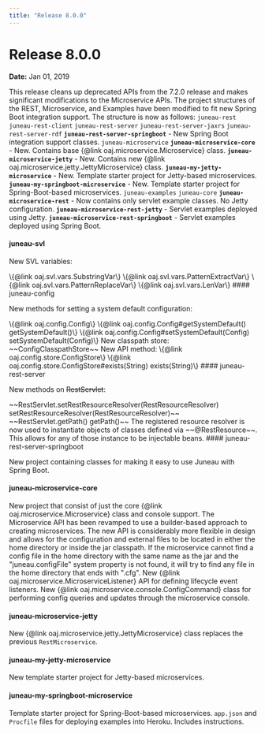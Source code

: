 ```yaml
---
title: "Release 8.0.0"
---
```


# Release 8.0.0

**Date:** Jan 01, 2019

This release cleans up deprecated APIs from the 7.2.0 release and makes significant modifications
to the Microservice APIs.
The project structures of the REST, Microservice, and Examples have been modified to fit new Spring Boot
integration support.
The structure is now as follows:
`juneau-rest`
`juneau-rest-client`
`juneau-rest-server`
`juneau-rest-server-jaxrs`
`juneau-rest-server-rdf`
**`juneau-rest-server-springboot`** - New Spring Boot integration support classes. 
`juneau-microservice`
**`juneau-microservice-core`** - New.  Contains base \{@link oaj.microservice.Microservice\} class.
**`juneau-microservice-jetty`** - New.  Contains new \{@link oaj.microservice.jetty.JettyMicroservice\} class.
**`juneau-my-jetty-microservice`** - New.  Template starter project for Jetty-based microservices.
**`juneau-my-springboot-microservice`** - New.  Template starter project for Spring-Boot-based microservices.
`juneau-examples`
`juneau-core`
**`juneau-microservice-rest`** - Now contains only servlet example classes.  No Jetty configuration.
**`juneau-microservice-rest-jetty`** - Servlet examples deployed using Jetty.
**`juneau-microservice-rest-springboot`** - Servlet examples deployed using Spring Boot.
#### juneau-svl

New SVL variables:

<tree>
<java-class>\{@link oaj.svl.vars.SubstringVar\}</java-class>
<java-class>\{@link oaj.svl.vars.PatternExtractVar\}</java-class>
<java-class>\{@link oaj.svl.vars.PatternReplaceVar\}</java-class>
<java-class>\{@link oaj.svl.vars.LenVar\}</java-class>
</tree>
#### juneau-config

New methods for setting a system default configuration:

<tree>
<java-class>\{@link oaj.config.Config\}</java-class>
<node-1><java-method>\{@link oaj.config.Config#getSystemDefault() getSystemDefault()\}</java-method></node-1>
<node-1><java-method>\{@link oaj.config.Config#setSystemDefault(Config) setSystemDefault(Config)\}</java-method></node-1>
</tree>
New classpath store:

<tree>
<java-class>~~ConfigClasspathStore~~</java-class>
</tree>
New API method:

<tree>
<java-class>\{@link oaj.config.store.ConfigStore\}</java-class>
<node-1><java-method>\{@link oaj.config.store.ConfigStore#exists(String) exists(String)\}</java-method></node-1>
</tree>
#### juneau-rest-server

New methods on ~~RestServlet~~:

<tree>
<java-method>~~RestServlet.setRestResourceResolver(RestResourceResolver) setRestResourceResolver(RestResourceResolver)~~</java-method>
<java-method>~~RestServlet.getPath() getPath()~~</java-method>
</tree>
The registered resource resolver is now used to instantiate objects of classes defined via ~~@RestResource~~.
This allows for any of those instance to be injectable beans.
#### juneau-rest-server-springboot

New project containing classes for making it easy to use Juneau with Spring Boot.
#### juneau-microservice-core

New project that consist of just the core \{@link oaj.microservice.Microservice\} class and console support.
The Microservice API has been revamped to use a builder-based approach to creating microservices.
The new API is considerably more flexible in design and allows for the configuration and external
files to be located in either the home directory or inside the jar classpath.
If the microservice cannot find a config file in the home directory with the same name as the jar and
the "juneau.configFile" system property is not found, it will try to find any file in the home
directory that ends with ".cfg".
New \{@link oaj.microservice.MicroserviceListener\} API for defining lifecycle event listeners.
New \{@link oaj.microservice.console.ConfigCommand\} class for performing config queries and updates through 
the microservice console.
#### juneau-microservice-jetty

New \{@link oaj.microservice.jetty.JettyMicroservice\} class replaces the previous `RestMicroservice`.
#### juneau-my-jetty-microservice

New template starter project for Jetty-based microservices.
#### juneau-my-springboot-microservice

Template starter project for Spring-Boot-based microservices.
`app.json` and `Procfile` files for deploying examples into Heroku.
Includes instructions.
